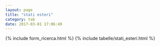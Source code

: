 ```yaml
---
layout: page
title: "stati esteri"
category: tab
date: 2017-03-01 17:06:49
---
```


{% include form_ricerca.html %}
{% include tabelle/stati_esteri.html %}

